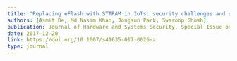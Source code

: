 ```yaml
---
title: "Replacing eFlash with STTRAM in IoTs: security challenges and solutions"
authors: [Asmit De, Md Nasim Khan, Jongsun Park, Swaroop Ghosh]
publication: Journal of Hardware and Systems Security, Special Issue on IoT Security
date: 2017-12-20
link: https://doi.org/10.1007/s41635-017-0026-x
type: journal
---
```

